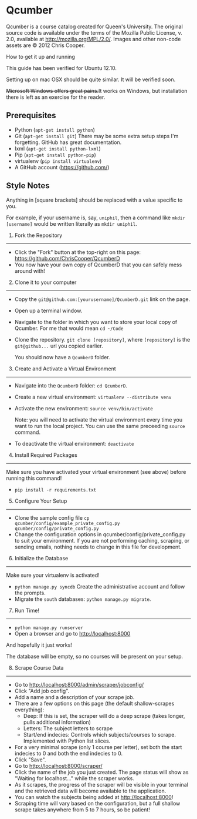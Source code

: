 Qcumber
=======

Qcumber is a course catalog created for Queen's University. The original source code is available under the terms of the Mozilla Public License, v. 2.0, available at http://mozilla.org/MPL/2.0/. Images and other non-code assets are &copy; 2012 Chris Cooper.


How to get it up and running

This guide has been verified for Ubuntu 12.10.

Setting up on mac OSX should be quite similar. It will be verified soon.

<del>Microsoft Windows offers great pains.</del>It works on Windows, but installation there is left as an exercise for the reader.


Prerequisites
-------------

 * Python (`apt-get install python`)
 * Git (`apt-get install git`)
   There may be some extra setup steps I'm forgetting.
   GitHub has great documentation.
 * lxml (`apt-get install python-lxml`)
 * Pip (`apt-get install python-pip`)
 * virtualenv (`pip install virtualenv`)
 * A GitHub account (https://github.com/)


Style Notes
-----------

Anything in [square brackets] should be replaced with a value specific to you.

For example, if your username is, say, `uniphil`, then a command like
`mkdir [username]` would be written literally as `mkdir uniphil`.


1. Fork the Repository
----------------------

 * Click the "Fork" button at the top-right on this page:
   https://github.com/ChrisCooper/QcumberD
 * You now have your own copy of QcumberD that you can safely mess around with!


2. Clone it to your computer
----------------------------

 * Copy the `git@github.com:[yourusername]/QcumberD.git` link on the page.
 * Open up a terminal window.
 * Navigate to the folder in which you want to store your local copy of
   Qcumber. For me that would mean `cd ~/Code`
 * Clone the repository. `git clone [repository]`, where `[repository]` is the
   `git@github...` url you copied earlier. 

   You should now have a `QcumberD` folder.


3. Create and Activate a Virtual Environment
--------------------------------------------

 * Navigate into the `QcumberD` folder: `cd QcumberD`.
 * Create a new virtual environment: `virtualenv --distribute venv`
 * Activate the new environment: `source venv/bin/activate`

   Note: you will need to activate the virtual environment every time you want
   to run the local project. You can use the same preceeding `source` command.

 * To deactivate the virtual environment: `deactivate`

4. Install Required Packages
----------------------------

Make sure you have activated your virtual environment (see above) before running this command!

 * `pip install -r requirements.txt`


5. Configure Your Setup
-----------------------

 * Clone the sample config file `cp qcumber/config/example_private_config.py qcumber/config/private_config.py`
 * Change the configuration options in qcumber/config/private_config.py to suit your environment. If you are not performing caching, scraping, or sending emails, nothing needs to change in this file for development.


6. Initialize the Database
--------------------------

Make sure your virtualenv is activated!

 * `python manage.py syncdb`
   Create the administrative account and follow the prompts.
 * Migrate the `south` databases: `python manage.py migrate`.


7. Run Time!
------------

 * `python manage.py runserver`
 * Open a browser and go to [http://localhost:8000](http://localhost:8000)

And hopefully it just works!

The database will be empty, so no courses will be present on your setup.


8. Scrape Course Data
---------------------

 * Go to [http://localhost:8000/admin/scraper/jobconfig/](http://localhost:8000/admin/scraper/jobconfig/)
 * Click "Add job config".
 * Add a name and a description of your scrape job.
 * There are a few options on this page (the default shallow-scrapes everything):
   * Deep: If this is set, the scraper will do a deep scrape (takes longer, pulls additional information)
   * Letters: The subject letters to scrape
   * Start/end indecies: Controls which subjects/courses to scrape. Implemented with Python list slices.
 * For a very minimal scrape (only 1 course per letter), set both the start indecies to 0 and both the end indecies to 0.
 * Click "Save".
 * Go to [http://localhost:8000/scraper/](http://localhost:8000/scraper/)
 * Click the name of the job you just created. The page status will show as "Waiting for localhost..." while the scraper works.
 * As it scrapes, the progress of the scraper will be visible in your terminal and the retrieved data will become available to the application.
 * You can watch the subjects being added at [http://localhost:8000](http://localhost:8000)!
 * Scraping time will vary based on the configuration, but a full shallow scrape takes anywhere from 5 to 7 hours, so be patient!
